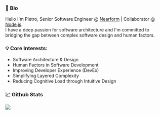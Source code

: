 <!--
**pmarchini/pmarchini** is a ✨ _special_ ✨ repository because its `README.md` (this file) appears on your GitHub profile.

Here are some ideas to get you started:

- 🔭 I’m currently working on ...
- 🌱 I’m currently learning ...
- 👯 I’m looking to collaborate on ...
- 🤔 I’m looking for help with ...
- 💬 Ask me about ...
- 📫 How to reach me: ...
- 😄 Pronouns: ...
- ⚡ Fun fact: ...
-->

### 📖 Bio

Hello I'm Pietro, Senior Software Engineer @ [Nearform](https://www.nearform.com/) | Collaborator @ [Node.js](https://github.com/nodejs/node).  
I have a deep passion for software architecture and I'm committed to bridging the gap between complex software design and human factors.


### 💡 Core Interests:

- Software Architecture & Design
- Human Factors in Software Development
- Improving Developer Experience (DevEx)
- Simplifying Layered Complexity
- Reducing Cognitive Load through Intuitive Design


### 📈 Github Stats

<a href="https://github.com/pmarchini/pmarchini">
  <img src="https://github-readme-stats.vercel.app/api?username=pmarchini&theme=dark&show_icons=true" />
</a>  
